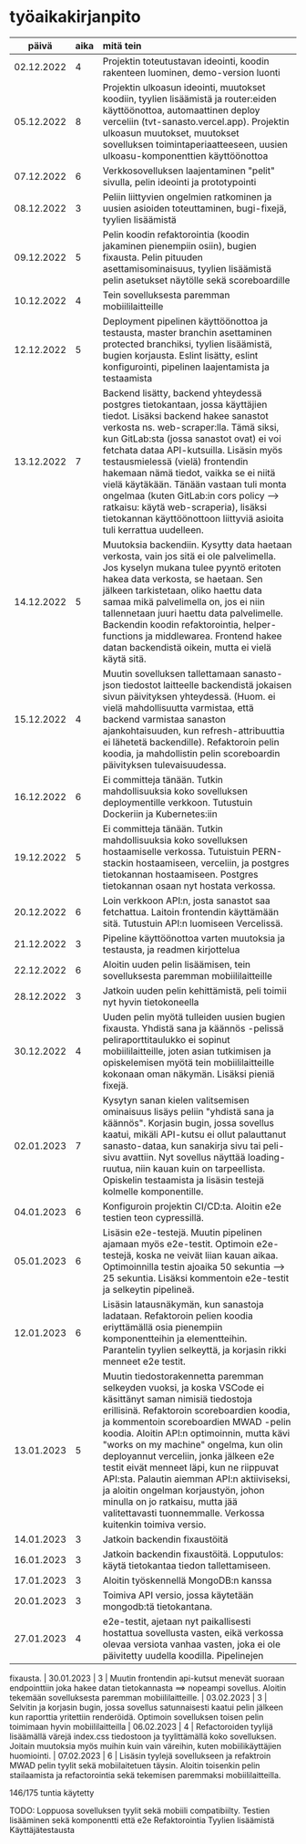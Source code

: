 # työaikakirjanpito

| päivä | aika | mitä tein  |
| :----:|:-----| :-----|
| 02.12.2022 | 4 | Projektin toteutustavan ideointi, koodin rakenteen luominen, demo-version luonti
| 05.12.2022 | 8 | Projektin ulkoasun ideointi, muutokset koodiin, tyylien lisäämistä ja router:eiden käyttöönottoa, automaattinen deploy verceliin (tvt-sanasto.vercel.app). Projektin ulkoasun muutokset, muutokset sovelluksen toimintaperiaatteeseen, uusien ulkoasu-komponenttien käyttöönottoa
| 07.12.2022 | 6 | Verkkosovelluksen laajentaminen "pelit" sivulla, pelin ideointi ja prototypointi
| 08.12.2022 | 3 | Peliin liittyvien ongelmien ratkominen ja uusien asioiden toteuttaminen, bugi-fixejä, tyylien lisäämistä
| 09.12.2022 | 5 | Pelin koodin refaktorointia (koodin jakaminen pienempiin osiin), bugien fixausta. Pelin pituuden asettamisominaisuus, tyylien lisäämistä pelin asetukset näytölle sekä scoreboardille
| 10.12.2022 | 4 | Tein sovelluksesta paremman mobiililaitteille
| 12.12.2022 | 5 | Deployment pipelinen käyttöönottoa ja testausta, master branchin asettaminen protected branchiksi, tyylien lisäämistä, bugien korjausta. Eslint lisätty, eslint konfigurointi, pipelinen laajentamista ja testaamista
| 13.12.2022 | 7 | Backend lisätty, backend yhteydessä postgres tietokantaan, jossa käyttäjien tiedot. Lisäksi backend hakee sanastot verkosta ns. web-scraper:lla. Tämä siksi, kun GitLab:sta (jossa sanastot ovat) ei voi fetchata dataa API-kutsuilla. Lisäsin myös testausmielessä (vielä) frontendin hakemaan nämä tiedot, vaikka se ei niitä vielä käytäkään. Tänään vastaan tuli monta ongelmaa (kuten GitLab:in cors policy --> ratkaisu: käytä web-scraperia), lisäksi tietokannan käyttöönottoon liittyviä asioita tuli kerrattua uudelleen.
| 14.12.2022 | 5 | Muutoksia backendiin. Kysytty data haetaan verkosta, vain jos sitä ei ole palvelimella. Jos kyselyn mukana tulee pyyntö eritoten hakea data verkosta, se haetaan. Sen jälkeen tarkistetaan, oliko haettu data samaa mikä palvelimella on, jos ei niin tallennetaan juuri haettu data palvelimelle. Backendin koodin refaktorointia, helper-functions ja middlewarea. Frontend hakee datan backendistä oikein, mutta ei vielä käytä sitä.
| 15.12.2022 | 4 | Muutin sovelluksen tallettamaan sanasto-json tiedostot laitteelle backendistä jokaisen sivun päivityksen yhteydessä. (Huom. ei vielä mahdollisuutta varmistaa, että backend varmistaa sanaston ajankohtaisuuden, kun refresh-attribuuttia ei lähetetä backendille). Refaktoroin pelin koodia, ja mahdollistin pelin scoreboardin päivityksen tulevaisuudessa.
| 16.12.2022 | 6 | Ei committeja tänään. Tutkin mahdollisuuksia koko sovelluksen deploymentille verkkoon. Tutustuin Dockeriin ja Kubernetes:iin
| 19.12.2022 | 5 | Ei committeja tänään. Tutkin mahdollisuuksia koko sovelluksen hostaamiselle verkossa. Tutuistuin PERN-stackin hostaamiseen, verceliin, ja postgres tietokannan hostaamiseen. Postgres tietokannan osaan nyt hostata verkossa.
| 20.12.2022 | 6 | Loin verkkoon API:n, josta sanastot saa fetchattua. Laitoin frontendin käyttämään sitä. Tutustuin API:n luomiseen Vercelissä.
| 21.12.2022 | 3 | Pipeline käyttöönottoa varten muutoksia ja testausta, ja readmen kirjottelua
| 22.12.2022 | 6 | Aloitin uuden pelin lisäämisen, tein sovelluksesta paremman mobiililaitteille
| 28.12.2022 | 3 | Jatkoin uuden pelin kehittämistä, peli toimii nyt hyvin tietokoneella
| 30.12.2022 | 4 | Uuden pelin myötä tulleiden uusien bugien fixausta. Yhdistä sana ja käännös -pelissä peliraporttitaulukko ei sopinut mobiililaitteille, joten asian tutkimisen ja opiskelemisen myötä tein mobiililaitteille kokonaan oman näkymän. Lisäksi pieniä fixejä.
| 02.01.2023 | 7 | Kysytyn sanan kielen valitsemisen ominaisuus lisäys peliin "yhdistä sana ja käännös". Korjasin bugin, jossa sovellus kaatui, mikäli API-kutsu ei ollut palauttanut sanasto-dataa, kun sanakirja sivu tai peli-sivu avattiin. Nyt sovellus näyttää loading-ruutua, niin kauan kuin on tarpeellista. Opiskelin testaamista ja lisäsin testejä kolmelle komponentille.
| 04.01.2023 | 6 | Konfiguroin projektin CI/CD:ta. Aloitin e2e testien teon cypressillä.
| 05.01.2023 | 6 | Lisäsin e2e-testejä. Muutin pipelinen ajamaan myös e2e-testit. Optimoin e2e-testejä, koska ne veivät liian kauan aikaa. Optimoinnilla testin ajoaika 50 sekuntia --> 25 sekuntia. Lisäksi kommentoin e2e-testit ja selkeytin pipelineä.
| 12.01.2023 | 6 | Lisäsin latausnäkymän, kun sanastoja ladataan. Refaktoroin pelien koodia eriyttämällä osia pienempiin komponentteihin ja elementteihin. Parantelin tyylien selkeyttä, ja korjasin rikki menneet e2e testit.
| 13.01.2023 | 5 | Muutin tiedostorakennetta paremman selkeyden vuoksi, ja koska VSCode ei käsittänyt saman nimisiä tiedostoja erillisinä. Refaktoroin scoreboardien koodia, ja kommentoin scoreboardien MWAD -pelin koodia. Aloitin API:n optimoinnin, mutta kävi "works on my machine" ongelma, kun olin deployannut verceliin, jonka jälkeen e2e testit eivät menneet läpi, kun ne riippuvat API:sta. Palautin aiemman API:n aktiiviseksi, ja aloitin ongelman korjaustyön, johon minulla on jo ratkaisu, mutta jää valitettavasti tuonnemmalle. Verkossa kuitenkin toimiva versio.
| 14.01.2023 | 3 | Jatkoin backendin fixaustöitä 
| 16.01.2023 | 3 | Jatkoin backendin fixaustöitä. Lopputulos: käytä tietokantaa tiedon tallettamiseen.
| 17.01.2023 | 3 | Aloitin työskennellä MongoDB:n kanssa
| 20.01.2023 | 3 | Toimiva API versio, jossa käytetään mongodb:tä tietokantana.
| 27.01.2023 | 4 | e2e-testit, ajetaan nyt paikallisesti hostattua sovellusta vasten, eikä verkossa olevaa versiota vanhaa vasten, joka ei ole päivitetty uudella koodilla. Pipelinejen 
fixausta.
| 30.01.2023 | 3 | Muutin frontendin api-kutsut menevät suoraan endpointtiin joka hakee datan tietokannasta ==> nopeampi sovellus. Aloitin tekemään sovelluksesta paremman mobiililaitteille.
| 03.02.2023 | 3 | Selvitin ja korjasin bugin, jossa sovellus satunnaisesti kaatui pelin jälkeen kun raporttia yritettiin renderöidä. Optimoin sovelluksen toisen pelin toimimaan hyvin mobiililaitteilla
| 06.02.2023 | 4 | Refactoroiden tyylijä lisäämällä värejä index.css tiedostoon ja tyylittämällä koko sovelluksen. Joitain muutoksia myös muihin kuin vain väreihin, kuten mobiilikäyttäjien huomiointi.
| 07.02.2023 | 6 | Lisäsin tyylejä sovellukseen ja refaktroin MWAD pelin tyylit sekä mobiilaitetuen täysin. Aloitin toisenkin pelin stailaamista ja refactorointia sekä tekemisen paremmaksi mobiililaitteilla.


146/175 tuntia käytetty

TODO:
Loppuosa sovelluksen tyylit sekä mobiili compatibiilty.
Testien lisääminen sekä komponentti että e2e
Refaktorointia
Tyylien lisäämistä
Käyttäjätestausta